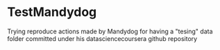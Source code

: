 TestMandydog
============

Trying reproduce actions made by Mandydog for having a "tesing" data folder committed under his datasciencecoursera github repository  
